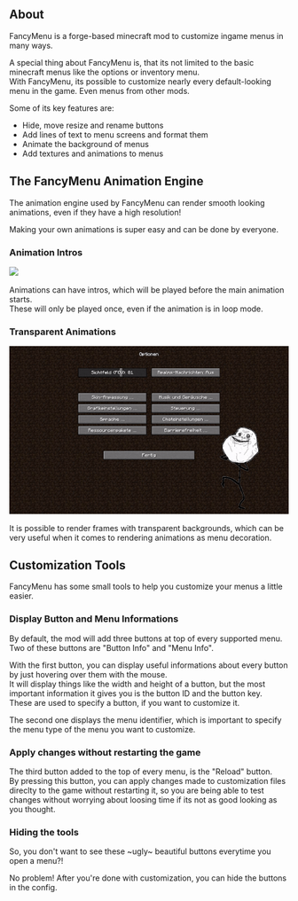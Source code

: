 ## About

FancyMenu is a forge-based minecraft mod to customize ingame menus in many ways.

A special thing about FancyMenu is, that its not limited to the basic minecraft menus like the options or inventory menu.<br>
With FancyMenu, its possible to customize nearly every default-looking menu in the game. Even menus from other mods.

Some of its key features are:<br>
- Hide, move resize and rename buttons<br>
- Add lines of text to menu screens and format them<br>
- Animate the background of menus<br>
- Add textures and animations to menus<br>

## The FancyMenu Animation Engine

The animation engine used by FancyMenu can render smooth looking animations, even if they have a high resolution!

Making your own animations is super easy and can be done by everyone.

### Animation Intros

![](preview/main.gif)

Animations can have intros, which will be played before the main animation starts.<br>
These will only be played once, even if the animation is in loop mode.

### Transparent Animations

![](preview/options.gif)

It is possible to render frames with transparent backgrounds, which can be very useful when it comes to rendering animations as menu decoration.

## Customization Tools

FancyMenu has some small tools to help you customize your menus a little easier.

### Display Button and Menu Informations

By default, the mod will add three buttons at top of every supported menu.<br>
Two of these buttons are "Button Info" and "Menu Info".

With the first button, you can display useful informations about every button by just hovering over them with the mouse.<br>
It will display things like the width and height of a button, but the most important information it gives you is the button ID and the button key.<br>
These are used to specify a button, if you want to customize it.

The second one displays the menu identifier, which is important to specify the menu type of the menu you want to customize.

### Apply changes without restarting the game

The third button added to the top of every menu, is the "Reload" button.<br>
By pressing this button, you can apply changes made to customization files direclty to the game without restarting it, so you are being able to test changes without worrying about loosing time if its not as good looking as you thought.

### Hiding the tools

So, you don't want to see these ~ugly~ beautiful buttons everytime you open a menu?!

No problem! After you're done with customization, you can hide the buttons in the config.
